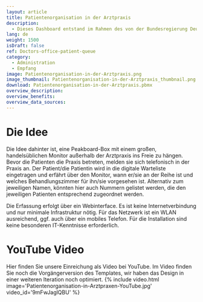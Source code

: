 ```yaml
---
layout: article
title: Patientenorganisation in der Arztpraxis
description: 
  - Dieses Dashboard entstand im Rahmen des von der Bundesregierung Deutschland und sieben sozialen Initiativen organisierten WirVsVirus-Hackathons im März 2020 (wirvsvirushackathon.org). Dabei wurde ein Prozess entwickelt, mit dem Wartezeiten für Patienten nicht nur besser organisiert sondern auch die gegenseitige Ansteckung weitestgehend vermieden wird, indem die Wartezimmer sozusagen ins Freie verlagert werden.
lang: de
weight: 1500
isDraft: false
ref: Doctors-office-patient-queue
category:
  - Administration
  - Empfang
image: Patientenorganisation-in-der-Arztpraxis.png
image_thumbnail: Patientenorganisation-in-der-Arztpraxis_thumbnail.png
download: Patientenorganisation-in-der-Arztpraxis.pbmx
overview_description:
overview_benefits:
overview_data_sources:
---
```

# Die Idee
Die Idee dahinter ist, eine Peakboard-Box mit einem großen, handelsüblichen Monitor außerhalb der Arztpraxis ins Freie zu hängen. Bevor die Patienten die Praxis betreten, melden sie sich telefonisch in der Praxis an. Der Patient/die Patientin wird in die digitale Warteliste eingetragen und erfährt über den Monitor, wann er/sie an der Reihe ist und welches Behandlungszimmer für ihn/sie vorgesehen ist. Alternativ zum jeweiligen Namen, könnten hier auch Nummern gelistet werden, die den jeweiligen Patienten entsprechend zugeordnet werden. 

Die Erfassung erfolgt über ein Webinterface. Es ist keine Internetverbindung und nur minimale Infrastruktur nötig. Für das Netzwerk ist ein WLAN ausreichend, ggf. auch über ein mobiles Telefon. Für die Installation sind keine besonderen IT-Kenntnisse erforderlich.


# YouTube Video
Hier finden Sie unsere Einreichung als Video bei YouTube. Im Video finden Sie noch die Vorgängerversion des Templates, wir haben das Design in einer weiteren Iteration noch optimiert. 
{% include video.html image='Patientenorganisation-in-Arztpraxen-YouTube.jpg' video_id='9mFwJaglQBU' %}